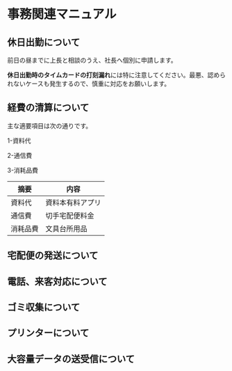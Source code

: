 # 事務関連マニュアル
## 休日出勤について
前日の昼までに上長と相談のうえ、社長へ個別に申請します。

**休日出勤時のタイムカードの打刻漏れ**には特に注意してください。最悪、認められないケースも発生するので、慎重に対応をお願いします。

## 経費の清算について
主な適要項目は次の通りです。

 1-資料代

 2-通信費

 3-消耗品費

|摘要 |内容
|--|--
|資料代  |資料本<dr>有料アプリ
|通信費  |切手<dr>宅配便料金
|消耗品費  |文具<dr>台所用品

## 宅配便の発送について
## 電話、来客対応について
## ゴミ収集について
## プリンターについて
## 大容量データの送受信について